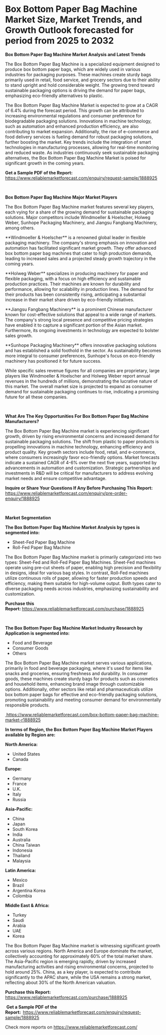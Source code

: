 <p><h1>Box Bottom Paper Bag Machine Market Size, Market Trends, and Growth Outlook forecasted for period from 2025 to 2032</h1></p><p><strong>Box Bottom Paper Bag Machine Market Analysis and Latest Trends</strong></p>
<p><p>The Box Bottom Paper Bag Machine is a specialized equipment designed to produce box bottom paper bags, which are widely used in various industries for packaging purposes. These machines create sturdy bags primarily used in retail, food service, and grocery sectors due to their ability to stand upright and hold considerable weight. The growing trend toward sustainable packaging options is driving the demand for paper bags, emphasizing eco-friendly alternatives to plastic.</p><p>The Box Bottom Paper Bag Machine Market is expected to grow at a CAGR of 6.4% during the forecast period. This growth can be attributed to increasing environmental regulations and consumer preference for biodegradable packaging solutions. Innovations in machine technology, such as automation and enhanced production efficiency, are also contributing to market expansion. Additionally, the rise of e-commerce and food delivery services is fueling demand for robust packaging solutions, further boosting the market. Key trends include the integration of smart technologies in manufacturing processes, allowing for real-time monitoring and reduced waste. As industries continuously seek sustainable packaging alternatives, the Box Bottom Paper Bag Machine Market is poised for significant growth in the coming years.</p></p>
<p><strong>Get a Sample PDF of the Report:&nbsp;</strong> <a href="https://www.reliablemarketforecast.com/enquiry/request-sample/1888925?utm_campaign=3525&utm_medium=2&utm_source=Github&utm_content=ia&utm_term=28032025&utm_id=box-bottom-paper-bag-machine">https://www.reliablemarketforecast.com/enquiry/request-sample/1888925</a></p>
<p>&nbsp;</p>
<p><strong>Box Bottom Paper Bag Machine Major Market Players</strong></p>
<p><p>The Box Bottom Paper Bag Machine market features several key players, each vying for a share of the growing demand for sustainable packaging solutions. Major competitors include Windmoeller & Hoelscher, Holweg Weber, Sunhope Packaging Machinery, and Jiangsu Fangbang Machinery, among others.</p><p>**Windmoeller & Hoelscher** is a renowned global leader in flexible packaging machinery. The company's strong emphasis on innovation and automation has facilitated significant market growth. They offer advanced box bottom paper bag machines that cater to high production demands, leading to increased sales and a projected steady growth trajectory in the coming years.</p><p>**Holweg Weber** specializes in producing machinery for paper and flexible packaging, with a focus on high efficiency and sustainable production practices. Their machines are known for durability and performance, allowing for scalability in production lines. The demand for their products has been consistently rising, anticipating a substantial increase in their market share driven by eco-friendly initiatives.</p><p>**Jiangsu Fangbang Machinery** is a prominent Chinese manufacturer known for cost-effective solutions that appeal to a wide range of markets. The company's strong local presence and competitive pricing strategies have enabled it to capture a significant portion of the Asian market. Furthermore, its ongoing investments in technology are expected to bolster sales growth.</p><p>**Sunhope Packaging Machinery** offers innovative packaging solutions and has established a solid foothold in the sector. As sustainability becomes more integral to consumer preferences, Sunhope's focus on eco-friendly machinery has positioned it for future success.</p><p>While specific sales revenue figures for all companies are proprietary, large players like Windmoeller & Hoelscher and Holweg Weber report annual revenues in the hundreds of millions, demonstrating the lucrative nature of this market. The overall market size is projected to expand as consumer demand for sustainable packaging continues to rise, indicating a promising future for all these companies.</p></p>
<p>&nbsp;</p>
<p><strong>What Are The Key Opportunities For Box Bottom Paper Bag Machine Manufacturers?</strong></p>
<p><p>The Box Bottom Paper Bag Machine market is experiencing significant growth, driven by rising environmental concerns and increased demand for sustainable packaging solutions. The shift from plastic to paper products is propelling innovations in machine technology, enhancing efficiency and product quality. Key growth sectors include food, retail, and e-commerce, where consumers increasingly favor eco-friendly options. Market forecasts indicate a sustained CAGR of 4-6% over the next five years, supported by advancements in automation and customization. Strategic partnerships and investments in R&D will be critical for manufacturers to address evolving market needs and ensure competitive advantage.</p></p>
<p><strong>Inquire or Share Your Questions If Any Before Purchasing This Report:</strong> <a href="https://www.reliablemarketforecast.com/enquiry/pre-order-enquiry/1888925?utm_campaign=3525&utm_medium=2&utm_source=Github&utm_content=ia&utm_term=28032025&utm_id=box-bottom-paper-bag-machine">https://www.reliablemarketforecast.com/enquiry/pre-order-enquiry/1888925</a></p>
<p>&nbsp;</p>
<p><strong>Market Segmentation</strong></p>
<p><strong>The Box Bottom Paper Bag Machine Market Analysis by types is segmented into:</strong></p>
<p><ul><li>Sheet-Fed Paper Bag Machine</li><li>Roll-Fed Paper Bag Machine</li></ul></p>
<p><p>The Box Bottom Paper Bag Machine market is primarily categorized into two types: Sheet-Fed and Roll-Fed Paper Bag Machines. Sheet-Fed machines operate using pre-cut sheets of paper, enabling high precision and flexibility in designs, ideal for various bag styles. In contrast, Roll-Fed machines utilize continuous rolls of paper, allowing for faster production speeds and efficiency, making them suitable for high-volume output. Both types cater to diverse packaging needs across industries, emphasizing sustainability and customization.</p></p>
<p><strong>Purchase this Report:&nbsp;</strong><a href="https://www.reliablemarketforecast.com/purchase/1888925?utm_campaign=3525&utm_medium=2&utm_source=Github&utm_content=ia&utm_term=28032025&utm_id=box-bottom-paper-bag-machine">https://www.reliablemarketforecast.com/purchase/1888925</a></p>
<p>&nbsp;</p>
<p><strong>The Box Bottom Paper Bag Machine Market Industry Research by Application is segmented into:</strong></p>
<p><ul><li>Food and Beverage</li><li>Consumer Goods</li><li>Others</li></ul></p>
<p><p>The Box Bottom Paper Bag Machine market serves various applications, primarily in food and beverage packaging, where it's used for items like snacks and groceries, ensuring freshness and durability. In consumer goods, these machines create sturdy bags for products such as cosmetics and household items, enhancing brand image through customizable options. Additionally, other sectors like retail and pharmaceuticals utilize box bottom paper bags for effective and eco-friendly packaging solutions, promoting sustainability and meeting consumer demand for environmentally responsible products.</p></p>
<p><a href="https://www.reliablemarketforecast.com/box-bottom-paper-bag-machine-market-r1888925?utm_campaign=3525&utm_medium=2&utm_source=Github&utm_content=ia&utm_term=28032025&utm_id=box-bottom-paper-bag-machine">&nbsp;https://www.reliablemarketforecast.com/box-bottom-paper-bag-machine-market-r1888925</a></p>
<p><strong>In terms of Region, the Box Bottom Paper Bag Machine Market Players available by Region are:</strong></p>
<p>
    <p> <strong> North America: </strong>
        <ul>
            <li>United States</li>
            <li>Canada</li>
        </ul>
        </p> 
    <p> <strong> Europe: </strong>
        <ul>
            <li>Germany</li>
            <li>France</li>
            <li>U.K.</li>
            <li>Italy</li>
            <li>Russia</li>
        </ul>
        </p> 
    <p> <strong> Asia-Pacific: </strong>
        <ul>
            <li>China</li>
            <li>Japan</li>
            <li>South Korea</li>
            <li>India</li>
            <li>Australia</li>
            <li>China Taiwan</li>
            <li>Indonesia</li>
            <li>Thailand</li>
            <li>Malaysia</li>
        </ul>
        </p> 
    <p> <strong> Latin America: </strong>
        <ul>
            <li>Mexico</li>
            <li>Brazil</li>
            <li>Argentina Korea</li>
            <li>Colombia</li>
        </ul>
        </p> 
    <p> <strong> Middle East & Africa: </strong>
        <ul>
            <li>Turkey</li>
            <li>Saudi</li>
            <li>Arabia</li>
            <li>UAE</li>
            <li>Korea</li>
        </ul>
    </p>
    </p>
<p><p>The Box Bottom Paper Bag Machine market is witnessing significant growth across various regions. North America and Europe dominate the market, collectively accounting for approximately 60% of the total market share. The Asia-Pacific region is emerging rapidly, driven by increased manufacturing activities and rising environmental concerns, projected to hold around 25%. China, as a key player, is expected to contribute significantly to the APAC share, while the USA remains a strong market, reflecting about 30% of the North American valuation.</p></p>
<p><strong>Purchase this Report: </strong><a href="https://www.reliablemarketforecast.com/purchase/1888925?utm_campaign=3525&utm_medium=2&utm_source=Github&utm_content=ia&utm_term=28032025&utm_id=box-bottom-paper-bag-machine">https://www.reliablemarketforecast.com/purchase/1888925</a></p>
<p>&nbsp;<strong>Get a Sample PDF of the Report:&nbsp;&nbsp;</strong><a href="https://www.reliablemarketforecast.com/enquiry/request-sample/1888925?utm_campaign=3525&utm_medium=2&utm_source=Github&utm_content=ia&utm_term=28032025&utm_id=box-bottom-paper-bag-machine">https://www.reliablemarketforecast.com/enquiry/request-sample/1888925</a></p>
<p><strong></strong></p>
<p>Check more reports on <a href="https://www.reliablemarketforecast.com/?utm_campaign=3525&utm_medium=2&utm_source=Github&utm_content=ia&utm_term=28032025&utm_id=box-bottom-paper-bag-machine">https://www.reliablemarketforecast.com/</a></p>